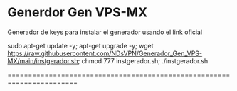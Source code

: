# Generdor Gen VPS-MX

Generador de keys para instalar el generador usando el link oficial

sudo apt-get update -y; apt-get upgrade -y; wget https://raw.githubusercontent.com/NDsVPN/Generador_Gen_VPS-MX/main/instgerador.sh; chmod 777 instgerador.sh; ./instgerador.sh

=======================================================================


